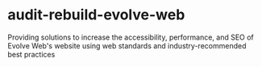 # audit-rebuild-evolve-web
Providing solutions to increase the accessibility, performance, and SEO of Evolve Web's website using web standards and industry-recommended best practices
